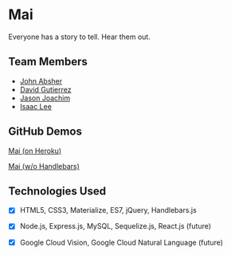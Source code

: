 # Mai
Everyone has a story to tell. Hear them out.


## Team Members
- [John Absher](https://www.linkedin.com/in/johnabsher/)
- [David Gutierrez](https://www.linkedin.com/in/david-gutierrez-979a4a148/)
- [Jason Joachim](https://www.linkedin.com/in/jasonjoachim/)
- [Isaac Lee](https://www.linkedin.com/in/ijlee2/)


## GitHub Demos
[Mai (on Heroku)](https://mai-app.herokuapp.com/)

[Mai (w/o Handlebars)](https://ijlee2.github.io/Mai/public/index.html)


## Technologies Used
- [x] HTML5, CSS3, Materialize, ES7, jQuery, Handlebars.js

- [x] Node.js, Express.js, MySQL, Sequelize.js, React.js (future)

- [x] Google Cloud Vision, Google Cloud Natural Language (future)
